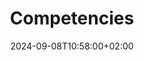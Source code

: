 ---
weight: 600
title: "Competencies"
description: "Hard and Soft skills architect should develop"
icon: "layers"
date: "2024-09-08T10:58:00+02:00"
lastmod: "2024-09-08T10:58:00+02:00"
draft: false
toc: true
---